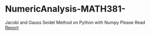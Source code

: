 # NumericAnalysis-MATH381-
Jacobi and Gauss Seidel Method on Python with Numpy
Please Read [Report](https://github.com/SinanCavusoglu/NumericAnalysis-MATH381-/blob/master/NumericAnalysisReport.pdf)

